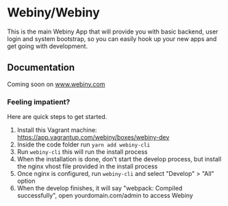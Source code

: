 Webiny/Webiny
===============

This is the main Webiny App that will provide you with basic backend, user login and system bootstrap, so you can easily hook up your new apps and get going with development.
  
## Documentation
Coming soon on www.webiny.com

### Feeling impatient?
Here are quick steps to get started.

1. Install this Vagrant machine: https://app.vagrantup.com/webiny/boxes/webiny-dev
2. Inside the code folder run `yarn add webiny-cli`
3. Run `webiny-cli` this will run the install process
4. When the installation is done, don't start the develop process, but install the nginx vhost file provided in the install process
5. Once nginx is configured, run `webiny-cli` and select "Develop" > "All" option
6. When the develop finishes, it will say "webpack: Compiled successfully", open yourdomain.com/admin to access Webiny




